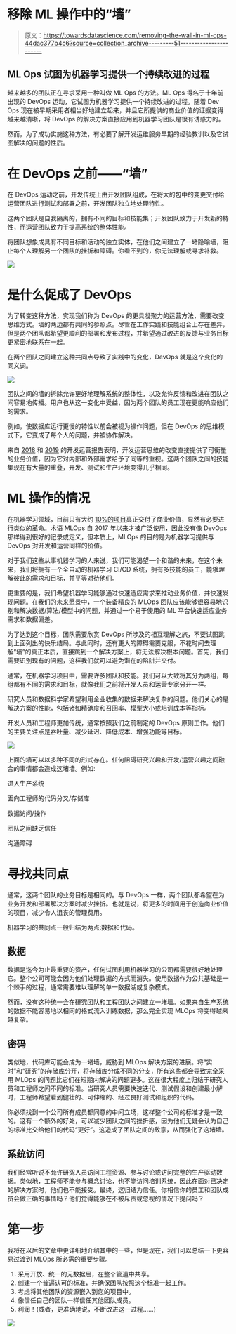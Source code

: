 # 移除 ML 操作中的“墙”

> 原文：<https://towardsdatascience.com/removing-the-wall-in-ml-ops-44dac377b4c6?source=collection_archive---------51----------------------->

## ML Ops 试图为机器学习提供一个持续改进的过程

越来越多的团队正在寻求采用一种叫做 ML Ops 的方法。ML Ops 得名于十年前出现的 DevOps 运动，它试图为机器学习提供一个持续改进的过程。随着 Dev Ops 现在被早期采用者相当好地建立起来，并且它所提供的商业价值的证据变得越来越清晰，将 DevOps 的解决方案直接应用到机器学习团队是很有诱惑力的。

然而，为了成功实施这种方法，有必要了解开发运维服务早期的经验教训以及它试图解决的问题的性质。

# 在 DevOps 之前——“墙”

在 DevOps 运动之前，开发传统上由开发团队组成，在将大的包中的变更交付给运营团队进行测试和部署之前，开发团队独立地处理特性。

这两个团队是自我隔离的，拥有不同的目标和技能集；开发团队致力于开发新的特性，而运营团队致力于提高系统的整体性能。

将团队想象成具有不同目标和活动的独立实体，在他们之间建立了一堵隐喻墙，阻止每个人理解另一个团队的挫折和障碍。你看不到的，你无法理解或寻求补救。

![](img/35cae3d434b10a76701a1a72f2d812fe.png)

# 是什么促成了 DevOps

为了转变这种方法，实现我们称为 DevOps 的更具凝聚力的运营方法，需要改变思维方式。墙的两边都有共同的参照点。尽管在工作实践和技能组合上存在差异，但是两个团队都希望更顺利的部署和发布过程，并希望通过改进的反馈与业务目标更紧密地联系在一起。

在两个团队之间建立这种共同点导致了实践中的变化，DevOps 就是这个变化的同义词。

![](img/7dc4ae77184f40a70eb92bacd8260e15.png)

团队之间的墙的拆除允许更好地理解系统的整体性，以及允许反馈和改进在团队之间容易地传播。用户也从这一变化中受益，因为两个团队的员工现在更能响应他们的需求。

例如，使数据库运行更慢的特性以前会被视为操作问题，但在 DevOps 的思维模式下，它变成了每个人的问题，并被协作解决。

来自 [2018](http://cloudplatformonline.com/rs/248-TPC-286/images/DORA-State%20of%20DevOps.pdf) 和 [2019](https://services.google.com/fh/files/misc/state-of-devops-2019.pdf) 的开发运营报告表明，开发运营思维的改变直接提供了可衡量的业务价值，因为它对内部和外部需求给予了同等的重视。这两个团队之间的技能集现在有大量的重叠，开发、测试和生产环境变得几乎相同。

# ML 操作的情况

在机器学习领域，目前只有大约 [10%的项目](https://venturebeat.com/2019/07/19/why-do-87-of-data-science-projects-never-make-it-into-production/)真正交付了商业价值，显然有必要进行类似的革命。术语 MLOps 自 2017 年以来才被广泛使用，因此没有像 DevOps 那样得到很好的记录或定义，但本质上，MLOps 的目的是为机器学习提供与 DevOps 对开发和运营同样的价值。

对于我们这些从事机器学习的人来说，我们可能渴望一个和谐的未来，在这个未来，我们将拥有一个全自动的机器学习 CI/CD 系统，拥有多技能的员工，能够理解彼此的需求和目标，并平等对待他们。

更重要的是，我们希望机器学习能够通过快速适应需求来推动业务价值，并快速发现问题。在我们的未来愿景中，一个装备精良的 MLOps 团队应该能够很容易地识别和解决数据/算法/模型中的问题，并通过一个易于使用的 ML 平台快速适应业务需求和数据偏差。

为了达到这个目标，团队需要欣赏 DevOps 所涉及的相互理解之旅，不要试图跳到上面列出的快乐结局。与此同时，还有更大的障碍需要克服，不花时间去理解“墙”的真正本质，直接跳到一个解决方案上，将无法解决根本问题。首先，我们需要识别现有的问题，这样我们就可以避免潜在的陷阱并交付。

通常，在机器学习项目中，需要许多团队和技能。我们可以大致将其分为两组，每组都有不同的需求和目标，就像我们之前将开发人员和运营专家分开一样。

研究人员和数据科学家希望利用企业收集的数据来解决复杂的问题。他们关心的是解决方案的性能，包括诸如精确度和召回率、模型大小或培训成本等指标。

开发人员和工程师更加传统，通常按照我们之前制定的 DevOps 原则工作。他们的主要关注点是吞吐量、减少延迟、降低成本、增强功能等目标。

![](img/ed024c25725015d3f5eb35f428a067c2.png)

上面的墙可以以多种不同的形式存在。任何阻碍研究兴趣和开发/运营兴趣之间融合的事情都会造成这堵墙。例如:

进入生产系统

面向工程师的代码分叉/存储库

数据访问/操作

团队之间缺乏信任

沟通障碍

# 寻找共同点

通常，这两个团队的业务目标是相同的。与 DevOps 一样，两个团队都希望在为业务开发和部署解决方案时减少挫折。也就是说，将更多的时间用于创造商业价值的项目，减少令人沮丧的管理费用。

机器学习的共同点一般归结为两点:数据和代码。

## 数据

数据是迄今为止最重要的资产，任何试图利用机器学习的公司都需要很好地处理它。整个公司可能会因为他们处理数据的方式而消失。使用数据作为公共基础是一个棘手的过程，通常需要难以理解的单一数据湖或复杂模式。

然而，没有这种统一会在研究团队和工程团队之间建立一堵墙。如果来自生产系统的数据不能容易地以相同的格式流入训练数据，那么完全实现 MLOps 将变得越来越复杂。

## 密码

类似地，代码库可能会成为一堵墙，威胁到 MLOps 解决方案的进展。将“实时”和“研究”的存储库分开，将存储库分成不同的分支，所有这些都会导致完全采用 MLOps 的问题比它们在短期内解决的问题更多。这在很大程度上归结于研究人员和工程师之间不同的标准。当研究人员需要快速迭代、测试假设和创建最小解时，工程师希望看到健壮的、可伸缩的、经过良好测试和组织的代码。

你必须找到一个公司所有成员都同意的中间立场，这样整个公司的标准才是一致的。这有一个额外的好处，可以减少团队之间的挫折感，因为他们无疑会认为自己的标准比交给他们的代码“更好”。这造成了团队之间的敌意，从而强化了这堵墙。

## 系统访问

我们经常听说不允许研究人员访问工程资源、参与讨论或访问完整的生产驱动数据。类似地，工程师不能参与概念讨论，也不能访问培训系统，因此在面对已决定的解决方案时，他们也不能接受。最终，这归结为信任。你相信你的员工和团队成员会做正确的事情吗？他们觉得能够在不被斥责或忽视的情况下提问吗？

# 第一步

我将在以后的文章中更详细地介绍其中的一些，但是现在，我们可以总结一下更容易过渡到 MLOps 所必需的重要步骤。

1.  采用开放、统一的元数据层，在整个管道中共享。
2.  创建一个普遍认可的标准，并确保团队按照这个标准一起工作。
3.  考虑将其他团队的资源嵌入到您的项目中。
4.  像信任自己的团队一样信任其他团队成员。
5.  利润！(或者，更准确地说，不断改进这一过程……)

![](img/34d3c3a92ce247acb70fa8e6183f0d22.png)
